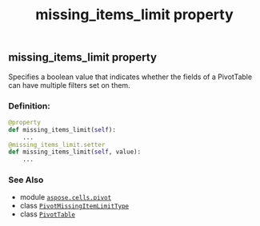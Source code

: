 ﻿---
title: missing_items_limit property
second_title: Aspose.Cells for Python via .NET API References
description: 
type: docs
weight: 710
url: /aspose.cells.pivot/pivottable/missing_items_limit/
is_root: false
---

## missing_items_limit property


Specifies a boolean value that indicates whether the fields of a PivotTable can have multiple filters set on them.
### Definition:
```python
@property
def missing_items_limit(self):
    ...
@missing_items_limit.setter
def missing_items_limit(self, value):
    ...
```

### See Also
* module [`aspose.cells.pivot`](../../)
* class [`PivotMissingItemLimitType`](/cells/python-net/aspose.cells.pivot/pivotmissingitemlimittype)
* class [`PivotTable`](/cells/python-net/aspose.cells.pivot/pivottable)
